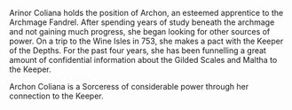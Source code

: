 Arinor Coliana holds the position of Archon, an esteemed apprentice to the Archmage Fandrel. After spending years of study beneath the archmage and not gaining much progress, she began looking for other sources of power. On a trip to the Wine Isles in 753, she makes a pact with the Keeper of the Depths. For the past four years, she has been funnelling a great amount of confidential information about the Gilded Scales and Maltha to the Keeper.


Archon Coliana is a Sorceress of considerable power through her connection to the Keeper.